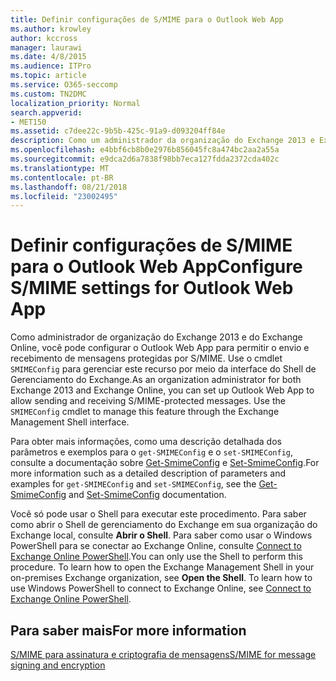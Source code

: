 ```yaml
---
title: Definir configurações de S/MIME para o Outlook Web App
ms.author: krowley
author: kccross
manager: laurawi
ms.date: 4/8/2015
ms.audience: ITPro
ms.topic: article
ms.service: O365-seccomp
ms.custom: TN2DMC
localization_priority: Normal
search.appverid:
- MET150
ms.assetid: c7dee22c-9b5b-425c-91a9-d093204ff84e
description: Como um administrador da organização do Exchange 2013 e Exchange Online, você pode configurar o Outlook Web App para permitir que o envio e recebimento de mensagens S/MIME-protegidas. Use o cmdlet SMIMEConfig para gerenciar esse recurso por meio da interface do Shell de gerenciamento do Exchange.
ms.openlocfilehash: e4bbf6cb8b0e2976b856045fc8a474bc2aa2a55a
ms.sourcegitcommit: e9dca2d6a7838f98bb7eca127fdda2372cda402c
ms.translationtype: MT
ms.contentlocale: pt-BR
ms.lasthandoff: 08/21/2018
ms.locfileid: "23002495"
---
```

# <a name="configure-smime-settings-for-outlook-web-app"></a><span data-ttu-id="97416-104">Definir configurações de S/MIME para o Outlook Web App</span><span class="sxs-lookup"><span data-stu-id="97416-104">Configure S/MIME settings for Outlook Web App</span></span>

<span data-ttu-id="97416-p102">Como administrador de organização do Exchange 2013 e do Exchange Online, você pode configurar o Outlook Web App para permitir o envio e recebimento de mensagens protegidas por S/MIME. Use o cmdlet  `SMIMEConfig` para gerenciar este recurso por meio da interface do Shell de Gerenciamento do Exchange.</span><span class="sxs-lookup"><span data-stu-id="97416-p102">As an organization administrator for both Exchange 2013 and Exchange Online, you can set up Outlook Web App to allow sending and receiving S/MIME-protected messages. Use the  `SMIMEConfig` cmdlet to manage this feature through the Exchange Management Shell interface.</span></span> 
  
<span data-ttu-id="97416-107">Para obter mais informações, como uma descrição detalhada dos parâmetros e exemplos para o  `get-SMIMEConfig` e o  `set-SMIMEConfig`, consulte a documentação sobre [Get-SmimeConfig](http://technet.microsoft.com/library/4b29fa89-0840-4fe9-8885-019fcef2e02b.aspx) e [Set-SmimeConfig](http://technet.microsoft.com/library/de357ce0-8143-4c36-8032-026292fc63f0.aspx).</span><span class="sxs-lookup"><span data-stu-id="97416-107">For more information such as a detailed description of parameters and examples for  `get-SMIMEConfig` and  `set-SMIMEConfig`, see the [Get-SmimeConfig](http://technet.microsoft.com/library/4b29fa89-0840-4fe9-8885-019fcef2e02b.aspx) and [Set-SmimeConfig](http://technet.microsoft.com/library/de357ce0-8143-4c36-8032-026292fc63f0.aspx) documentation.</span></span> 
  
<span data-ttu-id="97416-p103">Você só pode usar o Shell para executar este procedimento. Para saber como abrir o Shell de gerenciamento do Exchange em sua organização do Exchange local, consulte **Abrir o Shell**. Para saber como usar o Windows PowerShell para se conectar ao Exchange Online, consulte [Connect to Exchange Online PowerShell](https://go.microsoft.com/fwlink/p/?linkid=396554).</span><span class="sxs-lookup"><span data-stu-id="97416-p103">You can only use the Shell to perform this procedure. To learn how to open the Exchange Management Shell in your on-premises Exchange organization, see **Open the Shell**. To learn how to use Windows PowerShell to connect to Exchange Online, see [Connect to Exchange Online PowerShell](https://go.microsoft.com/fwlink/p/?linkid=396554).</span></span>
  
## <a name="for-more-information"></a><span data-ttu-id="97416-111">Para saber mais</span><span class="sxs-lookup"><span data-stu-id="97416-111">For more information</span></span>

[<span data-ttu-id="97416-112">S/MIME para assinatura e criptografia de mensagens</span><span class="sxs-lookup"><span data-stu-id="97416-112">S/MIME for message signing and encryption</span></span>](s-mime-for-message-signing-and-encryption.md)
  

